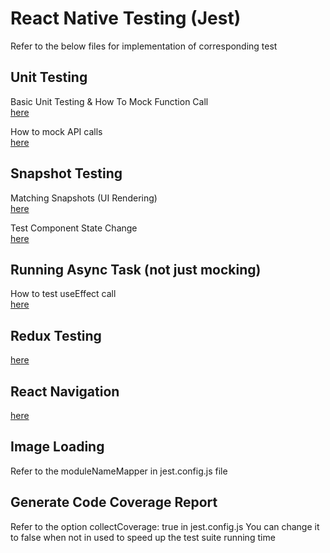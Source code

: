 # React Native Testing (Jest)
Refer to the below files for implementation of corresponding test

## Unit Testing
Basic Unit Testing & How To Mock Function Call\
[here](https://github.com/zzkhong/rnTDD/blob/master/src/util/math/index.test.ts)

How to mock API calls\
[here](https://github.com/zzkhong/rnTDD/blob/master/src/util/analytics/index.test.ts)

## Snapshot Testing
Matching Snapshots (UI Rendering)\
[here](https://github.com/zzkhong/rnTDD/blob/master/src/component/ListInput/ListInput.test.tsx)

Test Component State Change\
[here](https://github.com/zzkhong/rnTDD/blob/master/src/component/ListInput/ListInput.test.tsx)

## Running Async Task (not just mocking)
How to test useEffect call\
[here](https://github.com/zzkhong/rnTDD/blob/master/src/screen/Home/HomeScreen.test.tsx)

## Redux Testing
[here](https://github.com/zzkhong/rnTDD/blob/master/src/screen/Home/HomeScreen.test.tsx)

## React Navigation
[here](https://github.com/zzkhong/rnTDD/blob/master/src/screen/Home/HomeScreen.test.tsx)

## Image Loading
Refer to the moduleNameMapper in jest.config.js file

## Generate Code Coverage Report
Refer to the option collectCoverage: true in jest.config.js
You can change it to false when not in used to speed up the test suite running time
